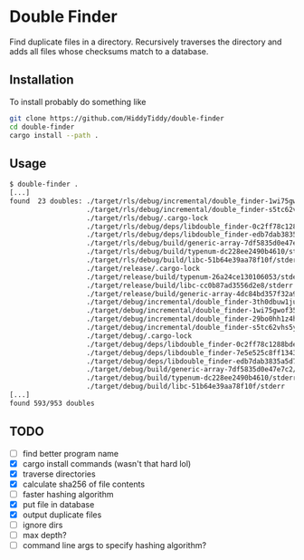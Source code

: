 # Double Finder

Find duplicate files in a directory. Recursively traverses the directory and adds all files whose checksums match to a database.

## Installation

To install probably do something like

```sh
git clone https://github.com/HiddyTiddy/double-finder
cd double-finder
cargo install --path .
```

## Usage

```sh
$ double-finder .
[...]
found  23 doubles: ./target/rls/debug/incremental/double_finder-1wi75gwof358j/s-g4860fc93a-17d6thd.lock
                   ./target/rls/debug/incremental/double_finder-s5tc62vhs5yn/s-g4860f70pf-rxgn1y.lock
                   ./target/rls/debug/.cargo-lock
                   ./target/rls/debug/deps/libdouble_finder-0c2ff78c1288bded.rmeta
                   ./target/rls/debug/deps/libdouble_finder-edb7dab3835a5d77.rmeta
                   ./target/rls/debug/build/generic-array-7df5835d0e47e7c2/stderr
                   ./target/rls/debug/build/typenum-dc228ee2490b4610/stderr
                   ./target/rls/debug/build/libc-51b64e39aa78f10f/stderr
                   ./target/release/.cargo-lock
                   ./target/release/build/typenum-26a24ce130106053/stderr
                   ./target/release/build/libc-cc0b87ad3556d2e8/stderr
                   ./target/release/build/generic-array-4dc84bd357f32a91/stderr
                   ./target/debug/incremental/double_finder-3th0dbuw1jub8/s-g485zl012j-5nfgd7.lock
                   ./target/debug/incremental/double_finder-1wi75gwof358j/s-g4860f95xm-1m1winr.lock
                   ./target/debug/incremental/double_finder-29bo0hh1z4h3u/s-g486py072w-vb1yd3.lock
                   ./target/debug/incremental/double_finder-s5tc62vhs5yn/s-g4860f8aj4-7xz2rp.lock
                   ./target/debug/.cargo-lock
                   ./target/debug/deps/libdouble_finder-0c2ff78c1288bded.rmeta
                   ./target/debug/deps/libdouble_finder-7e5e525c8ff13437.rmeta
                   ./target/debug/deps/libdouble_finder-edb7dab3835a5d77.rmeta
                   ./target/debug/build/generic-array-7df5835d0e47e7c2/stderr
                   ./target/debug/build/typenum-dc228ee2490b4610/stderr
                   ./target/debug/build/libc-51b64e39aa78f10f/stderr
[...]
found 593/953 doubles
```

## TODO

- [ ] find better program name
- [x] cargo install commands (wasn't that hard lol)
- [x] traverse directories
- [x] calculate sha256 of file contents
- [ ] faster hashing algorithm
- [x] put file in database
- [x] output duplicate files
- [ ] ignore dirs
- [ ] max depth?
- [ ] command line args to specify hashing algorithm?
